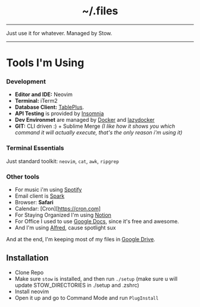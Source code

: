 <h1 align="center">~/.files</h1>

***
Just use it for whatever. Managed by Stow.
***

# Tools I'm Using
### Development
+ **Editor and IDE:** Neovim
+ **Terminal:** iTerm2
+ **Database Client:** [TablePlus](https://tableplus.com/).
+ **API Testing** is provided by [Insomnia](https://insomnia.rest/download)
+ **Dev Environmet** are managed by [Docker](https://www.docker.com/) and [lazydocker](https://github.com/jesseduffield/lazydocker)
+ **GIT:** CLI driven :) + Sublime Merge *(I like how it shows you which command it will actually execute, that's the only reason i'm using it)*

### Terminal Essentials
Just standard toolkit: `neovim`, `cat`, `awk`, `ripgrep`

### Other tools
+ For music i'm using [Spotify](https://spotify.com)
+ Email client is [Spark](https://sparkmailapp.com)
+ Browser: **Safari**
+ Calendar: [Cron][https://cron.com]
+ For Staying Organized I'm using [Notion](https://notion.so)
+ For Office I used to use [Google Docs](docs.google.com), since it's free and awesome.
+ And I'm using [Alfred](https://www.alfredapp.com), cause spotlight sux

And at the end, I'm keeping most of my files in [Google Drive](https://drive.google.com).

## Installation
+ Clone Repo
+ Make sure `stow` is installed, and then run `./setup` (make sure u will update STOW_DIRECTORIES in ./setup and .zshrc)
+ Install neovim
+ Open it up and go to Command Mode and run `PlugInstall`
